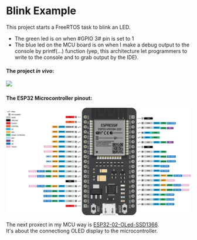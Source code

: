 # Blink Example

This project starts a FreeRTOS task to blink an LED.
- The green led is on when #GPIO 3# pin is set to 1<br>
- The blue led on the MCU board is on when I make a debug output to the console by printf(...) function (yep, this architecture let programmers to write to the console and to grab output by the IDE).

#### The project *in vivo*:

![](docs/blink.gif)


#### The ESP32 Microcontroller pinout:

![The device description.](docs/pinout.png)


The next proxect in my MCU way is [ESP32-02-OLed-SSD1366](https://github.com/K-S-K/ESP32-02-OLed-SSD1366).<br>
It's about the connectiong OLED display to the microcontroller.

